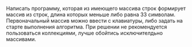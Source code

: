 Написать программу, которая из имеющего массива строк формирует массив из строк, длина которых меньше либо равна 33 символам. Первоначальный массив можно ввести с клавиатуры, либо задать на старте выполнения алгоритма. При решении не рекомендуется пользоваться коллекциями, лучше обойтись исключителдьно массивами.


